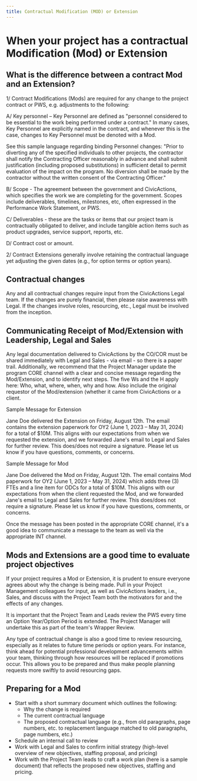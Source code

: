 ```yaml
---
title: Contractual Modification (MOD) or Extension
---
```


# When your project has a contractual Modification (Mod) or Extension

## What is the difference between a contract Mod and an Extension?

1/ Contract Modifications (Mods) are required for any change to the project contract or PWS, e.g. adjustments to the following:

A/ Key personnel – Key Personnel are defined as "personnel considered to be essential to the work being performed under a contract." In many cases, Key Personnel are explicitly named in the contract, and whenever this is the case, changes to Key Personnel must be denoted with a Mod.

See this sample language regarding binding Personnel changes: "Prior to diverting any of the specified individuals to other projects, the contractor shall notify the Contracting Officer reasonably in advance and shall submit justification (including proposed substitutions) in sufficient detail to permit evaluation of the impact on the program. No diversion shall be made by the contractor without the written consent of the Contracting Officer."

B/ Scope - The agreement between the government and CivicActions, which specifies the work we are completing for the government. Scopes include deliverables, timelines, milestones, etc, often expressed in the Performance Work Statement, or PWS.

C/ Deliverables - these are the tasks or items that our project team is contractually obligated to deliver, and include tangible action items such as product upgrades, service support, reports, etc.

D/ Contract cost or amount.

2/ Contract Extensions generally involve retaining the contractual language yet adjusting the given dates (e.g., for option terms or option years).

## Contractual changes

Any and all contractual changes require input from the CivicActions Legal team. If the changes are purely financial, then please raise awareness with Legal. If the changes involve roles, resourcing, etc., Legal must be involved from the inception.

## Communicating Receipt of Mod/Extension with Leadership, Legal and Sales

Any legal documentation delivered to CivicActions by the CO/COR must be shared immediately with Legal and Sales - via email - so there is a paper trail. Additionally, we recommend that the Project Manager update the program CORE channel with a clear and concise message regarding the Mod/Extension, and to identify next steps. The five Ws and the H apply here: Who, what, where, when, why and how. Also include the original requestor of the Mod/extension (whether it came from CivicActions or a client.

Sample Message for Extension

Jane Doe delivered the Extension on Friday, August 12th. The email contains the extension paperwork for OY2 (June 1, 2023 – May 31, 2024) for a total of $10M. This aligns with our expectations from when we requested the extension, and we forwarded Jane's email to Legal and Sales for further review. This does/does not require a signature. Please let us know if you have questions, comments, or concerns.

Sample Message for Mod

Jane Doe delivered the Mod on Friday, August 12th. The email contains Mod paperwork for OY2 (June 1, 2023 – May 31, 2024) which adds three (3) FTEs and a line item for ODCs for a total of $10M. This aligns with our expectations from when the client requested the Mod, and we forwarded Jane's email to Legal and Sales for further review. This does/does not require a signature. Please let us know if you have questions, comments, or concerns.

Once the message has been posted in the appropriate CORE channel, it's a good idea to communicate a message to the team as well via the appropriate INT channel.

## Mods and Extensions are a good time to evaluate project objectives

If your project requires a Mod or Extension, it is prudent to ensure everyone agrees about why the change is being made. Pull in your Project Management colleagues for input, as well as CivicActions leaders, i.e., Sales, and discuss with the Project Team both the motivators for and the effects of any changes.

It is important that the Project Team and Leads review the PWS every time an Option Year/Option Period is extended. The Project Manager will undertake this as part of the team's Wrapper Review.

Any type of contractual change is also a good time to review resourcing, especially as it relates to future time periods or option years. For instance, think ahead for potential professional development advancements within your team, thinking through how resources will be replaced if promotions occur. This allows you to be prepared and thus make people planning requests more swiftly to avoid resourcing gaps.

## Preparing for a Mod

-   Start with a short summary document which outlines the following:
    -   Why the change is required
    -   The current contractual language
    -   The proposed contractual language (e.g., from old paragraphs, page numbers, etc. to replacement language matched to old paragraphs, page numbers, etc.)
-   Schedule an internal call to review
-   Work with Legal and Sales to confirm initial strategy (high-level overview of new objectives, staffing proposal, and pricing)
-   Work with the Project Team leads to craft a work plan (here is a sample document) that reflects the proposed new objectives, staffing and pricing.
